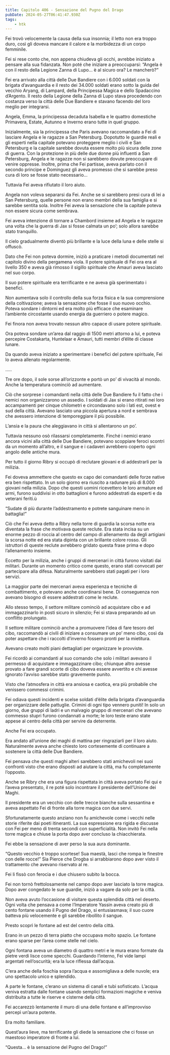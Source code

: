 ```yaml
---
title: Capitolo 406 - Sensazione del Pugno del Drago
pubDate: 2024-05-27T06:41:47.930Z
tags:
    - htk
---
```


Fei trovò velocemente la causa della sua insonnia; il letto non era troppo duro, così gli doveva mancare il calore e la morbidezza di un corpo femminile.

Fei si rese conto che, non appena chiudeva gli occhi, avrebbe iniziato a pensare alla sua fidanzata. Non poté che iniziare a preoccuparsi: “Angela è con il resto della Legione Zanna di Lupo… è al sicuro ora? Le mancherò?”

Fei era arrivato alla città delle Due Bandiere con i 6.000 soldati con la brigata d’avanguardia e il resto dei 34.000 soldati erano sotto la guida del vecchio Aryang, di Lampard, della Principessa Magica e dello Spadaccino d’Argento. Il resto della Legione della Zanna di Lupo stava procedendo con costanza verso la città delle Due Bandiere e stavano facendo del loro meglio per integrarsi.

Angela, Emma, la principessa decaduta Isabella e le quattro domestiche Primavera, Estate, Autunno e Inverno erano tutte in quel gruppo.

Inizialmente, sia la principessa che Paris avevano raccomandato a Fei di lasciare Angela e le ragazze a San Petersburg. Dopotutto le guardie reali e gli esperti nella capitale potevano proteggere meglio i civili e San Petersburg e la capitale sarebbe dovuta essere molto più sicura delle zone di guerra. Con la protezione in più delle due donne più influenti a San Petersburg, Angela e le ragazze non si sarebbero dovute preoccupare di venire oppresse. Inoltre, prima che Fei partisse, aveva parlato con il secondo principe e Dominguez gli aveva promesso che si sarebbe preso cura di loro se fosse stato necessario…

Tuttavia Fei aveva rifiutato il loro aiuto.

Angela non voleva separarsi da Fei. Anche se si sarebbero presi cura di lei a San Petersburg, quelle persone non erano membri della sua famiglia e si sarebbe sentita sola. Inoltre Fei aveva la sensazione che la capitale poteva non essere sicura come sembrava.

Fei aveva intenzione di tornare a Chambord insieme ad Angela e le ragazze una volta che la guerra di Jax si fosse calmata un po’; solo allora sarebbe stato tranquillo.

Il cielo gradualmente diventò più brillante e la luce della luna e delle stelle si offuscò.

Dato che Fei non poteva dormire, iniziò a praticare i metodi documentati nel capitolo divino della pergamena viola. Il potere spirituale di Fei ora era al livello 350 e aveva già rimosso il sigillo spirituale che Amauri aveva lasciato nel suo corpo.

Il suo potere spirituale era terrificante e ne aveva già sperimentato i benefici.

Non aumentava solo il controllo della sua forza fisica e la sua comprensione della coltivazione; aveva la sensazione che fosse il suo nuovo occhio. Poteva sondare i dintorni ed era molto più efficace che esaminare l’ambiente circostante usando energia da guerriero o potere magico.

Fei finora non aveva trovato nessun altro capace di usare potere spirituale.

Ora poteva sondare un’area dal raggio di 1500 metri attorno a lui, e poteva percepire Costakarta, Huntelaar e Amauri, tutti membri d’élite di classe lunare.

Da quando aveva iniziato a sperimentare i benefici del potere spirituale, Fei lo aveva allenato regolarmente.

…..

Tre ore dopo, il sole sorse all’orizzonte e portò un po’ di vivacità al mondo. Anche la temperatura cominciò ad aumentare.

Ciò che sorprese i comandanti nella città delle Due Bandiere fu il fatto che i nemici non organizzarono un assedio. I soldati di Jax si erano ritirati nei loro accampamenti per cinque chilometri e circondavano solo i lati est, ovest e sud della città. Avevano lasciato una piccola apertura a nord e sembrava che avessero intenzione di temporeggiare il più possibile.

L’ansia e la paura che aleggiavano in città si allentarono un po’.

Tuttavia nessuno osò rilassarsi completamente. Finché i nemici erano ancora vicini alla città delle Due Bandiere, potevano scoppiare feroci scontri da un momento all’altro, e il sangue e i cadaveri avrebbero coperto ogni angolo delle antiche mura.

Per tutto il giorno Ribry si occupò di reclutare giovani e di addestrarli per la milizia.

Fei doveva ammettere che questo ex capo dei comandanti delle forze native era ben rispettato. In un solo giorno era riuscito a radunare più di 8.000 giovani nella milizia. Dopo che questi uomini ricevettero le loro armature ed armi, furono suddivisi in otto battaglioni e furono addestrati da esperti e da veterani feriti.ù

“Sudate di più durante l’addestramento e potrete sanguinare meno in battaglia!”

Ciò che Fei aveva detto a Ribry nella torre di guardia la scorsa notte era diventata la frase che motivava queste reclute. Era stata incisa su un enorme pezzo di roccia al centro del campo di allenamento da degli artigiani la scorsa notte ed era stata dipinta con un brillante colore rosso. Gli istruttori di queste reclute avrebbero gridato questa frase prima e dopo l’allenamento insieme.

Eccetto per la milizia, anche i gruppi di mercenari in città furono visitati dai militari. Durante un momento critico come questo, erano stati convocati per partecipare alla difesa. Naturalmente sarebbero stati pagati per i loro servizi.

La maggior parte dei mercenari aveva esperienza e tecniche di combattimento, e potevano anche coordinarsi bene. Di conseguenza non avevano bisogno di essere addestrati come le reclute.

Allo stesso tempo, il settore militare cominciò ad acquistare cibo e ad immagazzinarlo in posti sicuro in silenzio; Fei si stava preparando ad un conflitto prolungato.

Il settore militare cominciò anche a promuovere l’idea di fare tesoro del cibo, raccomandò ai civili di iniziare a consumare un po’ meno cibo, così da poter aspettare che i raccolti d’inverno fossero pronti per la mietitura.

Avevano creato molti piani dettagliati per organizzare le provviste.

Fei ricordò ai comandanti al suo comando che solo i militari avevano il permesso di acquistare e immagazzinare cibo; chiunque altro avesse provato a fare grandi scorte di cibo doveva essere avvertito e chi avesse ignorato l’avviso sarebbe stato gravemente punito.

Visto che l’atmosfera in città era ansiosa e caotica, era più probabile che venissero commessi crimini.

Fei odiava questi incidenti e scelse soldati d’élite della brigata d’avanguardia per organizzare delle pattuglie. Crimini di ogni tipo vennero puniti! In solo un giorno, due gruppi di ladri e un malvagio gruppo di mercenari che avevano commesso stupri furono condannati a morte; le loro teste erano state appese al centro della città per servire da deterrente.

Anche Fei era occupato.

Era andato all’unione dei maghi di mattina per ringraziarli per il loro aiuto. Naturalmente aveva anche chiesto loro cortesemente di continuare a sostenere la città delle Due Bandiere.

Fei pensava che questi maghi alteri sarebbero stati amichevoli nei suoi confronti visto che erano disposti ad aiutare la città, ma fu completamente l’opposto.

Anche se Ribry che era una figura rispettata in città aveva portato Fei qui e l’aveva presentato, il re poté solo incontrare il presidente dell’Unione dei Maghi.

Il presidente era un vecchio con delle trecce bianche sulla sessantina e aveva aspettato Fei di fronte alla torre magica con due servi.

Sfortunatamente questo anziano non fu amichevole come i vecchi nelle storie riferite dai poeti itineranti. La sua espressione era rigida e discusse con Fei per meno di trenta secondi con superficialità. Non invitò Fei nella torre magica e chiuse la porta dopo aver concluso la chiacchierata.

Fei ebbe la sensazione di aver perso la sua aura dominante.

“Questo vecchio è troppo scortese! Sua maestà, lasci che rompa le finestre con delle rocce!” Sia Pierce che Drogba si arrabbiarono dopo aver visto il trattamento che avevano riservato al re.

Fei li fissò con ferocia e i due chiusero subito la bocca.

Fei non tornò frettolosamente nel campo dopo aver lasciato la torre magica. Dopo aver congedato le sue guardie, iniziò a vagare da solo per la città.

Non aveva avuto l’occasione di visitare questa splendida città nel deserto. Ogni volta che pensava a come l’Imperatore Yassin aveva creato più di cento fontane usando il Pugno del Drago, si entusiasmava; il suo cuore batteva più velocemente e gli sarebbe ribollito il sangue.

Presto scoprì le fontane ad est del centro della città.

Erano in un pezzo di terra piatto che occupava molto spazio. Le fontane erano sparse per l’area come stelle nel cielo.

Ogni fontana aveva un diametro di quattro metri e le mura erano formate da pietre verdi lisce come specchi. Guardando l’interno, Fei vide lampi argentati nell’oscurità; era la luce riflessa dall’acqua.

C’era anche della foschia sopra l’acqua e assomigliava a delle nuvole; era uno spettacolo unico e splendido.

A parte le fontane, c’erano un sistema di canali e tubi sofisticato. L’acqua veniva estratta dalle fontane usando semplici formazioni magiche e veniva distribuita a tutte le riserve e cisterne della città.

Fei accarezzò lentamente il muro di una delle fontane e all’improvviso percepì un’aura potente.

Era molto familiare.

Quest’aura lieve, ma terrificante gli diede la sensazione che ci fosse un maestoso imperatore di fronte a lui.

“Questa… è la sensazione del Pugno del Drago!”



